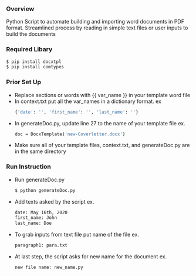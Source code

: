 ### Overview
Python Script to automate building and importing word documents in PDF format. Streamlined process by reading in simple text files or user inputs to build the documents   


### Required Libary
```sh
$ pip install docxtpl
$ pip install comtypes
```

### Prior Set Up
- Replace sections or words with {{ var_name }} in your template word file
- In context.txt put all the var_names in a dictionary format. ex
    ```sh
    {'date': '', 'first_name': '', 'last_name': ''}
    ```
- In generateDoc.py, update line 27 to the name of your template file ex.
    ```sh
    doc = DocxTemplate('new-Coverletter.docx')
    ```
- Make sure all of your template files, context.txt, and generateDoc.py are in the same directory


### Run Instruction
- Run generateDoc.py
    ```sh
    $ python generateDoc.py
    ```
- Add texts asked by the script ex.
    ```sh
    date: May 16th, 2020
    first_name: John
    last_name: Doe
    ```
- To grab inputs from text file put name of the file ex.
    ```sh
    paragraph1: para.txt
    ```
- At last step, the script asks for new name for the document ex.
    ```sh
    new file name: new_name.py
    ```